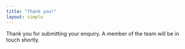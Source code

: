 ```yaml
---
title: "Thank you!"
layout: simple
---
```


Thank you for submitting your enquiry. A member of the team will be in touch shortly.